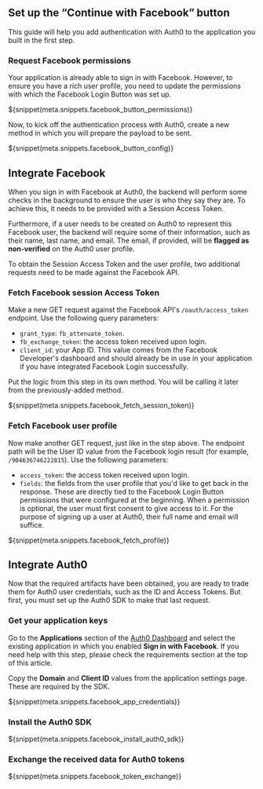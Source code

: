 ## Set up the “Continue with Facebook” button

This guide will help you add authentication with Auth0 to the application you built in the first step.

### Request Facebook permissions

Your application is already able to sign in with Facebook. However, to ensure you have a rich user profile, you need to update the permissions with which the Facebook Login Button was set up.

${snippet(meta.snippets.facebook_button_permissions)}

Now, to kick off the authentication process with Auth0, create a new method in which you will prepare the payload to be sent. 

${snippet(meta.snippets.facebook_button_config)}

## Integrate Facebook

When you sign in with Facebook at Auth0, the backend will perform some checks in the background to ensure the user is who they say they are. To achieve this, it needs to be provided with a Session Access Token. 

Furthermore, if a user needs to be created on Auth0 to represent this Facebook user, the backend will require some of their information, such as their name, last name, and email. The email, if provided, will be **flagged as non-verified** on the Auth0 user profile.

To obtain the Session Access Token and the user profile, two additional requests need to be made against the Facebook API.

### Fetch Facebook session Access Token

Make a new GET request against the Facebook API's `/oauth/access_token` endpoint.
Use the following query parameters:
- `grant_type`: `fb_attenuate_token`.
- `fb_exchange_token`: the access token received upon login.
- `client_id`: your App ID. This value comes from the Facebook Developer's dashboard and should already be in use in your application if you have integrated Facebook Login successfully.

Put the logic from this step in its own method. You will be calling it later from the previously-added method.

${snippet(meta.snippets.facebook_fetch_session_token)}

### Fetch Facebook user profile

Now make another GET request, just like in the step above. The endpoint path will be the User ID value from the Facebook login result (for example, `/904636746222815`).
Use the following parameters:
- `access_token`: the access token received upon login.
- `fields`: the fields from the user profile that you'd like to get back in the response. These are directly tied to the Facebook Login Button permissions that were configured at the beginning. When a permission is optional, the user must first consent to give access to it. For the purpose of signing up a user at Auth0, their full name and email will suffice. 

${snippet(meta.snippets.facebook_fetch_profile)}

## Integrate Auth0

Now that the required artifacts have been obtained, you are ready to trade them for Auth0 user credentials, such as the ID and Access Tokens. But first, you must set up the Auth0 SDK to make that last request.

### Get your application keys

Go to the **Applications** section of the <a href="https://manage.auth0.com/" target="_blank" rel="noreferrer">Auth0 Dashboard</a> and select the existing application in which you enabled **Sign in with Facebook**. If you need help with this step, please check the requirements section at the top of this article.

Copy the **Domain** and **Client ID** values from the application settings page. These are required by the SDK.

${snippet(meta.snippets.facebook_app_credentials)}

### Install the Auth0 SDK

${snippet(meta.snippets.facebook_install_auth0_sdk)}

### Exchange the received data for Auth0 tokens

${snippet(meta.snippets.facebook_token_exchange)}
